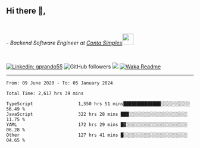 <h2>Hi there  👋,</h2> </br>

<p><em>- Backend Software Engineer at <a href="https://contasimples.com">Conta Simples</a><img src="https://media.giphy.com/media/WUlplcMpOCEmTGBtBW/giphy.gif" width="30"> 
</em></p></br>


[![Linkedin: gprando55](https://img.shields.io/badge/-gprando55-blue?style=flat-square&logo=Linkedin&logoColor=white&link=https://www.linkedin.com/in/prandogabriel/)](https://www.linkedin.com/in/prandogabriel)
![GitHub followers](https://img.shields.io/github/followers/prandogabriel?label=Follow&style=social)
![](https://visitor-badge.glitch.me/badge?page_id=prandogabriel.prandogabriel)
[![Waka Readme](https://github.com/prandogabriel/prandogabriel/actions/workflows/update-stats.yml.yml/badge.svg)](https://github.com/prandogabriel/prandogabriel/actions/workflows/update-stats.yml.yml)

---

<!--START_SECTION:waka-->

```golang
From: 09 June 2020 - To: 05 January 2024

Total Time: 2,617 hrs 39 mins

TypeScript                 1,550 hrs 51 mins██████████████░░░░░░░░░░░   56.49 %
JavaScript                 322 hrs 28 mins ███░░░░░░░░░░░░░░░░░░░░░░   11.75 %
YAML                       172 hrs 29 mins █▓░░░░░░░░░░░░░░░░░░░░░░░   06.28 %
Other                      127 hrs 41 mins █░░░░░░░░░░░░░░░░░░░░░░░░   04.65 %
```

<!--END_SECTION:waka-->
